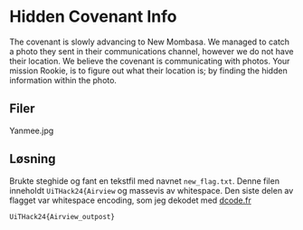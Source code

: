 # Hidden Covenant Info
The covenant is slowly advancing to New Mombasa. We managed to catch a photo they sent in their communications channel, however we do not have their location. We believe the covenant is communicating with photos. Your mission Rookie, is to figure out what their location is; by finding the hidden information within the photo.

## Filer
Yanmee.jpg

## Løsning
Brukte steghide og fant en tekstfil med navnet `new_flag.txt`. Denne filen inneholdt `UiTHack24{Airview` og massevis av whitespace. Den siste delen av flagget var whitespace encoding, som jeg dekodet med [dcode.fr](https://www.dcode.fr/whitespace-language.)

`UiTHack24{Airview_outpost}`